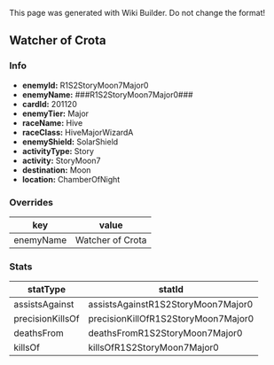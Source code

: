 <span class="wiki-builder">This page was generated with Wiki Builder. Do not change the format!</span>

## Watcher of Crota
### Info
* **enemyId:** R1S2StoryMoon7Major0
* **enemyName:** ###R1S2StoryMoon7Major0###
* **cardId:** 201120
* **enemyTier:** Major
* **raceName:** Hive
* **raceClass:** HiveMajorWizardA
* **enemyShield:** SolarShield
* **activityType:** Story
* **activity:** StoryMoon7
* **destination:** Moon
* **location:** ChamberOfNight

### Overrides
key | value
--- | -----
enemyName | Watcher of Crota

### Stats
statType | statId
-------- | ------
assistsAgainst | assistsAgainstR1S2StoryMoon7Major0
precisionKillsOf | precisionKillOfR1S2StoryMoon7Major0
deathsFrom | deathsFromR1S2StoryMoon7Major0
killsOf | killsOfR1S2StoryMoon7Major0

